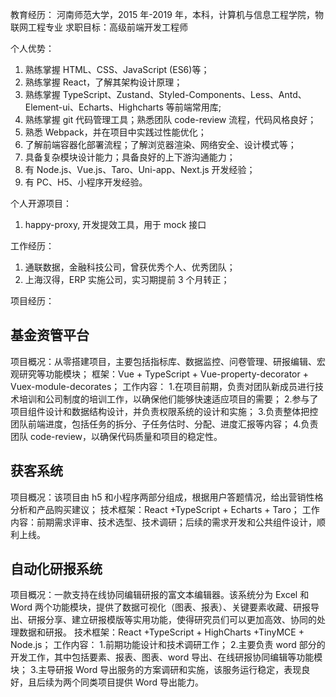 教育经历：
河南师范大学，2015 年-2019 年，本科，计算机与信息工程学院，物联网工程专业
求职目标：高级前端开发工程师

个人优势：

1. 熟练掌握 HTML、CSS、JavaScript (ES6)等；
2. 熟练掌握 React，了解其架构设计原理；
3. 熟练掌握 TypeScript、Zustand、Styled-Components、Less、Antd、Element-ui、Echarts、Highcharts 等前端常用库;
4. 熟练掌握 git 代码管理工具；熟悉团队 code-review 流程，代码风格良好；
5. 熟悉 Webpack，并在项目中实践过性能优化；
6. 了解前端容器化部署流程；了解浏览器渲染、网络安全、设计模式等；
7. 具备复杂模块设计能力；具备良好的上下游沟通能力；
8. 有 Node.js、Vue.js、Taro、Uni-app、Next.js 开发经验；
9. 有 PC、H5、小程序开发经验。

个人开源项目：

1. happy-proxy, 开发提效工具，用于 mock 接口

工作经历：

1. 通联数据，金融科技公司，曾获优秀个人、优秀团队；
2. 上海汉得，ERP 实施公司，实习期提前 3 个月转正；

项目经历：

## 基金资管平台

项目概况：从零搭建项目，主要包括指标库、数据监控、问卷管理、研报编辑、宏观研究等功能模块；
框架：Vue + TypeScript + Vue-property-decorator + Vuex-module-decorates；
工作内容： 1.在项目前期，负责对团队新成员进行技术培训和公司制度的培训工作，以确保他们能够快速适应项目的需要； 2.参与了项目组件设计和数据结构设计，并负责权限系统的设计和实施； 3.负责整体把控团队前端进度，包括任务的拆分、子任务估时、分配、进度汇报等内容； 4.负责团队 code-review，以确保代码质量和项目的稳定性。

## 获客系统

项目概况：该项目由 h5 和小程序两部分组成，根据用户答题情况，给出营销性格分析和产品购买建议；
技术框架：React +TypeScript + Echarts + Taro；
工作内容：前期需求评审、技术选型、技术调研；后续的需求开发和公共组件设计，顺利上线。

## 自动化研报系统

项目概况：一款支持在线协同编辑研报的富文本编辑器。该系统分为 Excel 和 Word 两个功能模块，提供了数据可视化（图表、报表）、关键要素收藏、研报导出、研报分享、建立研报模版等实用功能，使得研究员们可以更加高效、协同的处理数据和研报。
技术框架：React +TypeScript + HighCharts +TinyMCE + Node.js；
工作内容： 1.前期功能设计和技术调研工作； 2.主要负责 word 部分的开发工作，其中包括要素、报表、图表、word 导出、在线研报协同编辑等功能模块； 3.主导研报 Word 导出服务的方案调研和实施，该服务运行稳定，表现良好，且后续为两个同类项目提供 Word 导出能力。
